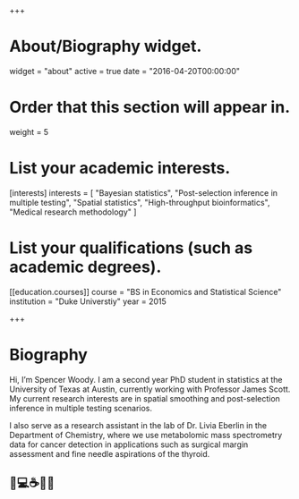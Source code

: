 +++
# About/Biography widget.
widget = "about"
active = true
date = "2016-04-20T00:00:00"

# Order that this section will appear in.
weight = 5

# List your academic interests.
[interests]
  interests = [
    "Bayesian statistics",
    "Post-selection inference in multiple testing",
    "Spatial statistics",
    "High-throughput bioinformatics",
    "Medical research methodology"
  ]

# List your qualifications (such as academic degrees).
[[education.courses]]
  course = "BS in Economics and Statistical Science"
  institution = "Duke Universtiy"
  year = 2015


 
+++

# Biography

Hi, I’m Spencer Woody. I am a second year PhD student in statistics at the University of Texas at Austin, currently working with Professor James Scott. My current research interests are in spatial smoothing and post-selection inference in multiple testing scenarios. 

I also serve as a research assistant in the lab of Dr. Livia Eberlin in the Department of Chemistry, where we use metabolomic mass spectrometry data for cancer detection in applications such as surgical margin assessment and fine needle aspirations of the thyroid.

## :thinking::computer::coffee::book::bulb: 

